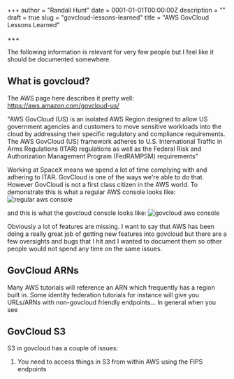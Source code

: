 +++
author = "Randall Hunt"
date = 0001-01-01T00:00:00Z
description = ""
draft = true
slug = "govcloud-lessons-learned"
title = "AWS GovCloud Lessons Learned"

+++

The following information is relevant for very few people but I feel like it should be documented somewhere.

## What is govcloud?

The AWS page here describes it pretty well: https://aws.amazon.com/govcloud-us/

"AWS GovCloud (US) is an isolated AWS Region designed to allow US government agencies and customers to move sensitive workloads into the cloud by addressing their specific regulatory and compliance requirements. The AWS GovCloud (US) framework adheres to U.S. International Traffic in Arms Regulations (ITAR) regulations as well as the Federal Risk and Authorization Management Program (FedRAMPSM) requirements"

Working at SpaceX means we spend a lot of time complying with and adhering to ITAR. GovCloud is one of the ways we're able to do that. However GovCloud is not a first class citizen in the AWS world. To demonstrate this is what a regular AWS console looks like:
![regular aws console](/content/images/2015/11/Screenshot-2015-11-25-14-26-30.png)

and this is what the govcloud console looks like:
![govcloud aws console](/content/images/2015/11/Screenshot-2015-11-25-14-27-03.png)

Obviously a lot of features are missing. I want to say that AWS has been doing a really great job of getting new features into govcloud but there are a few oversights and bugs that I hit and I wanted to document them so other people would not spend any time on the same issues.


## GovCloud ARNs

Many AWS tutorials will reference an ARN which frequently has a region built in. Some identity federation tutorials for instance will give you URLs/ARNs with non-govcloud friendly endpoints... In general when you see 

## GovCloud S3

S3 in govcloud has a couple of issues:
1. You need to access things in S3 from within AWS using the FIPS endpoints